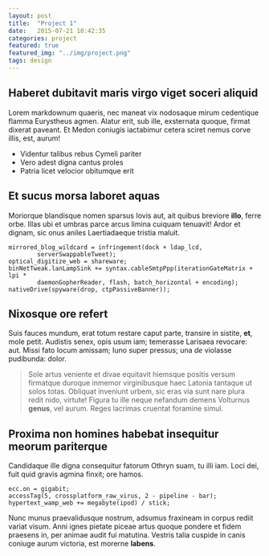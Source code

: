 ```yaml
---
layout: post
title:  "Project 1"
date:   2015-07-21 10:42:35
categories: project
featured: true
featured_img: "../img/project.png"
tags: design
---
```


## Haberet dubitavit maris virgo viget soceri aliquid

Lorem markdownum quaeris, nec maneat vix nodosaque mirum cedentique flamma
Eurystheus agmen. Alatur erit, sub ille, exsternata quoque, firmat dixerat
paveant. Et Medon coniugis iactabimur cetera sciret nemus corve illis, est,
aurum!

- Videntur talibus rebus Cymeli pariter
- Vero adest digna cantus proles
- Patria licet velocior obitumque erit

## Et sucus morsa laboret aquas

Moriorque blandisque nomen sparsus Iovis aut, ait quibus breviore **illo**,
ferre orbe. Illas ubi et umbras parce arcus limina cuiquam tenuavit! Ardor et
dignam, sic onus aniles Laertiadaeque tristia maluit.

    mirrored_blog_wildcard = infringement(dock + ldap_lcd,
            serverSwappableTweet);
    optical_digitize_web = shareware;
    binNetTweak.lanLampSink += syntax.cableSmtpPpp(iterationGateMatrix + lpi *
            daemonGopherReader, flash, batch_horizontal + encoding);
    nativeDrive(spyware(drop, ctpPassiveBanner));

## Nixosque ore refert

Suis fauces mundum, erat totum restare caput parte, transire in sistite, **et**,
mole petit. Audistis senex, opis usum iam; temerasse Larisaea revocare: aut.
Missi fato locum amissam; Iuno super pressus; una *de* violasse pudibunda:
dolor.

> Sole artus veniente et divae equitavit hiemsque positis versum firmatque
> duroque inmemor virginibusque haec Latonia tantaque ut solos totas. Obliquat
> inveniunt urbem, sic eras via sunt nare plura redit nido, virtute! Figura tu
> ille neque nefandum demens Volturnus **genus**, vel aurum. Reges lacrimas
> cruentat foramine simul.

## Proxima non homines habebat insequitur meorum pariterque

Candidaque ille digna consequitur fatorum Othryn suam, tu illi iam. Loci dei,
fuit quid gravis agmina finxit; ore hamos.

    ecc.on = gigabit;
    accessTag(5, crossplatform_raw_virus, 2 - pipeline - bar);
    hypertext_wamp_web += megabyte(ipod) / stick;

Nunc munus praevalidusque nostrum, adsumus fraxineam in corpus rediit variat
visum. Anni ignes pietate piceae artus quoque pondere et fidem praesens in, per
animae audit fui matutina. Vestris talia cuspide in canis coniuge aurum
victoria, est morerne **labens**.
